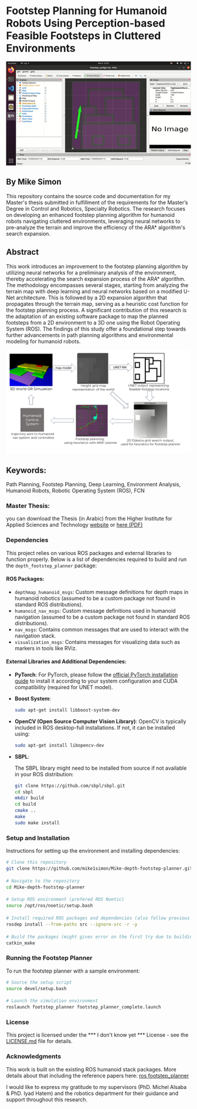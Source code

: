 # Footstep Planning for Humanoid Robots Using Perception-based Feasible Footsteps in Cluttered Environments
![Rviz-depth-footstep-planning.gif](./depth_footstep_search.gif)
## By Mike Simon

This repository contains the source code and documentation for my Master's thesis submitted in fulfillment of the requirements for the Master’s Degree in Control and Robotics, Specialty Robotics. The research focuses on developing an enhanced footstep planning algorithm for humanoid robots navigating cluttered environments, leveraging neural networks to pre-analyze the terrain and improve the efficiency of the ARA* algorithm's search expansion.
## Abstract

This work introduces an improvement to the footstep planning algorithm by utilizing neural networks for a preliminary analysis of the environment, thereby accelerating the search expansion process of the ARA* algorithm. The methodology encompasses several stages, starting from analyzing the terrain map with deep learning and neural networks based on a modified U-Net architecture. This is followed by a 2D expansion algorithm that propagates through the terrain map, serving as a heuristic cost function for the footstep planning process. A significant contribution of this research is the adaptation of an existing software package to map the planned footsteps from a 2D environment to a 3D one using the Robot Operating System (ROS). The findings of this study offer a foundational step towards further advancements in path planning algorithms and environmental modeling for humanoid robots.

![Master-Thesis.png](./Thesis.png)

## Keywords:

Path Planning, Footstep Planning, Deep Learning, Environment Analysis, Humanoid Robots, Robotic Operating System (ROS), FCN


### Master Thesis:
you can download the Thesis (in Arabic) from the Higher Institute for Applied Sciences and Technology [website](https://hiast.edu.sy/en/Master-PhD-Theses) or [here (PDF)](https://hiast.edu.sy/sites/default/files/MasterPHD/62c2e34f9ad01.pdf)


### Dependencies

This project relies on various ROS packages and external libraries to function properly. Below is a list of dependencies required to build and run the `depth_footstep_planner` package:

#### ROS Packages:

- `depthmap_humanoid_msgs`: Custom message definitions for depth maps in humanoid robotics (assumed to be a custom package not found in standard ROS distributions).
- `humanoid_nav_msgs`: Custom message definitions used in humanoid navigation (assumed to be a custom package not found in standard ROS distributions).
- `nav_msgs`: Contains common messages that are used to interact with the navigation stack.
- `visualization_msgs`: Contains messages for visualizing data such as markers in tools like RViz.

#### External Libraries and Additional Dependencies:

- **PyTorch**: 
For PyTorch, please follow the [official PyTorch installation guide](https://pytorch.org/get-started/locally/) to install it according to your system configuration and CUDA compatibility (required for UNET model).

- **Boost System**:

    ```bash
    sudo apt-get install libboost-system-dev
    ```

- **OpenCV (Open Source Computer Vision Library)**:
OpenCV is typically included in ROS desktop-full installations. If not, it can be installed using:
    ```bash
    sudo apt-get install libopencv-dev
    ```

- **SBPL**:

    The SBPL library might need to be installed from source if not available in your ROS distribution:

    ```bash
    git clone https://github.com/sbpl/sbpl.git
    cd sbpl
    mkdir build
    cd build
    cmake ..
    make
    sudo make install
    ```


### Setup and Installation

Instructions for setting up the environment and installing dependencies:

```bash
# Clone this repository
git clone https://github.com/mike1simon/Mike-depth-footstep-planner.git

# Navigate to the repository
cd Mike-depth-footstep-planner

# Setup ROS environment (prefered ROS Noetic)
source /opt/ros/noetic/setup.bash

# Install required ROS packages and dependencies (also follow previous steps)
rosdep install --from-paths src --ignore-src -r -y

# Build the packages (might gives error on the first try due to building msgs (WIP: seperate the custom messages in a different package))
catkin_make
```

### Running the Footstep Planner

To run the footstep planner with a sample environment:

```bash
# Source the setup script
source devel/setup.bash

# Launch the simulation environment
roslaunch footstep_planner footstep_planner_complete.launch
```

### License

This project is licensed under the *** I don't know yet *** License - see the [LICENSE.md](LICENSE.md) file for details.

### Acknowledgments
This work is built on the existing ROS humanoid stack packages. More details about that including the reference papers here: [ros footstep_planner](http://wiki.ros.org/footstep_planner)

I would like to express my gratitude to my supervisors (PhD. Michel Alsaba & PhD. Iyad Hatem) and the robotics department for their guidance and support throughout this research.
